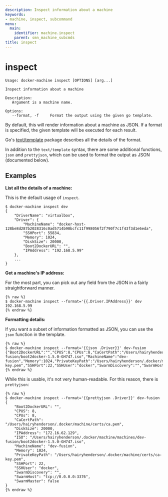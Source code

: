 ```yaml
---
description: Inspect information about a machine
keywords:
- machine, inspect, subcommand
menu:
  main:
    identifier: machine.inspect
    parent: smn_machine_subcmds
title: inspect
---
```


# inspect

    Usage: docker-machine inspect [OPTIONS] [arg...]

    Inspect information about a machine

    Description:
       Argument is a machine name.

    Options:
       --format, -f 	Format the output using the given go template.

By default, this will render information about a machine as JSON. If a format is
specified, the given template will be executed for each result.

Go's [text/template](http://golang.org/pkg/text/template/) package
describes all the details of the format.

In addition to the `text/template` syntax, there are some additional functions,
`json` and `prettyjson`, which can be used to format the output as JSON (documented below).

## Examples

**List all the details of a machine:**

This is the default usage of `inspect`.

    $ docker-machine inspect dev
    {
        "DriverName": "virtualbox",
        "Driver": {
            "MachineName": "docker-host-128be8d287b2028316c0ad5714b90bcfc11f998056f2f790f7c1f43f3d1e6eda",
            "SSHPort": 55834,
            "Memory": 1024,
            "DiskSize": 20000,
            "Boot2DockerURL": "",
            "IPAddress": "192.168.5.99"
        },
        ...
    }

**Get a machine's IP address:**

For the most part, you can pick out any field from the JSON in a fairly
straightforward manner.

    {% raw %}
    $ docker-machine inspect --format='{{.Driver.IPAddress}}' dev
    192.168.5.99
    {% endraw %}

**Formatting details:**

If you want a subset of information formatted as JSON, you can use the `json`
function in the template.

    {% raw %}
    $ docker-machine inspect --format='{{json .Driver}}' dev-fusion
    {"Boot2DockerURL":"","CPUS":8,"CPUs":8,"CaCertPath":"/Users/hairyhenderson/.docker/machine/certs/ca.pem","DiskSize":20000,"IPAddress":"172.16.62.129","ISO":"/Users/hairyhenderson/.docker/machine/machines/dev-fusion/boot2docker-1.5.0-GH747.iso","MachineName":"dev-fusion","Memory":1024,"PrivateKeyPath":"/Users/hairyhenderson/.docker/machine/certs/ca-key.pem","SSHPort":22,"SSHUser":"docker","SwarmDiscovery":"","SwarmHost":"tcp://0.0.0.0:3376","SwarmMaster":false}
    {% endraw %}

While this is usable, it's not very human-readable. For this reason, there is
`prettyjson`:

    {% raw %}
    $ docker-machine inspect --format='{{prettyjson .Driver}}' dev-fusion
    {
        "Boot2DockerURL": "",
        "CPUS": 8,
        "CPUs": 8,
        "CaCertPath": "/Users/hairyhenderson/.docker/machine/certs/ca.pem",
        "DiskSize": 20000,
        "IPAddress": "172.16.62.129",
        "ISO": "/Users/hairyhenderson/.docker/machine/machines/dev-fusion/boot2docker-1.5.0-GH747.iso",
        "MachineName": "dev-fusion",
        "Memory": 1024,
        "PrivateKeyPath": "/Users/hairyhenderson/.docker/machine/certs/ca-key.pem",
        "SSHPort": 22,
        "SSHUser": "docker",
        "SwarmDiscovery": "",
        "SwarmHost": "tcp://0.0.0.0:3376",
        "SwarmMaster": false
    }
    {% endraw %}
